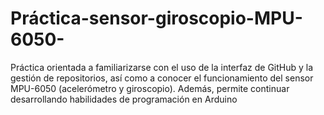 # Práctica-sensor-giroscopio-MPU-6050-
Práctica orientada a familiarizarse con el uso de la interfaz de GitHub y la gestión de repositorios, así como a conocer el funcionamiento del sensor MPU-6050 (acelerómetro y giroscopio). Además, permite continuar desarrollando habilidades de programación en Arduino
